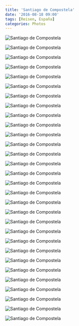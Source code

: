 ```yaml
---
title: 'Santiago de Compostela'
date: '2016-08-18 09:00'
tags: [Reisen, España]
categories: Photos
---
```


<div class='preview'><img src='{{urls.media}}/SantiagoDeCompostellaOK.jpg' alt='Santiago de Compostela'></div>

<a id='f4373b548c1e92fbd41ae742d026b589-800'></a>![Santiago de Compostela]({{urls.media}}/f4373b548c1e92fbd41ae742d026b589-800.jpg '')

<a id='897dbeb3775b4a031b3d161aee072d2f-800'></a>![Santiago de Compostela]({{urls.media}}/897dbeb3775b4a031b3d161aee072d2f-800.jpg '')

<a id='a388b98e63461588498c58725d0a5ee6-800'></a>![Santiago de Compostela]({{urls.media}}/a388b98e63461588498c58725d0a5ee6-800.jpg '')

<a id='ecb493a442324184dec62506554da8e3-800'></a>![Santiago de Compostela]({{urls.media}}/ecb493a442324184dec62506554da8e3-800.jpg '')

<a id='ad140909b90cc0868b298dac87fccb2a-800'></a>![Santiago de Compostela]({{urls.media}}/ad140909b90cc0868b298dac87fccb2a-800.jpg '')

<a id='1b42f5f89ab3112c1fa255d310945c59-800'></a>![Santiago de Compostela]({{urls.media}}/1b42f5f89ab3112c1fa255d310945c59-800.jpg '')

<a id='17f2c4575e94f175cf1c2408b2f768da-800'></a>![Santiago de Compostela]({{urls.media}}/17f2c4575e94f175cf1c2408b2f768da-800.jpg '')

<a id='db91d354faf61b2c5eb9c0fb6663da84-800'></a>![Santiago de Compostela]({{urls.media}}/db91d354faf61b2c5eb9c0fb6663da84-800.jpg '')

<a id='34f6a6890a3095cd22af3df48ecdf326-800'></a>![Santiago de Compostela]({{urls.media}}/34f6a6890a3095cd22af3df48ecdf326-800.jpg '')

<a id='2df58d9037a6664f17188937560b53a7-800'></a>![Santiago de Compostela]({{urls.media}}/2df58d9037a6664f17188937560b53a7-800.jpg '')

<a id='803b7407e09769e01d448dbcd8a61b0e-800'></a>![Santiago de Compostela]({{urls.media}}/803b7407e09769e01d448dbcd8a61b0e-800.jpg '')

<a id='724d44a6a02fdba114e58dc55278a91b-800'></a>![Santiago de Compostela]({{urls.media}}/724d44a6a02fdba114e58dc55278a91b-800.jpg '')

<a id='69df55dcc7032f16583bb0d11f4f14d1-800'></a>![Santiago de Compostela]({{urls.media}}/69df55dcc7032f16583bb0d11f4f14d1-800.jpg '')

<a id='35726a7a5c36a346f7dd7fb64ee98ba3-800'></a>![Santiago de Compostela]({{urls.media}}/35726a7a5c36a346f7dd7fb64ee98ba3-800.jpg '')

<a id='ca9ae3fa3a9fa5cefeb2dccf069d5a23-800'></a>![Santiago de Compostela]({{urls.media}}/ca9ae3fa3a9fa5cefeb2dccf069d5a23-800.jpg '')

<a id='fd706b4e4e48427f59700d1a580e9293-800'></a>![Santiago de Compostela]({{urls.media}}/fd706b4e4e48427f59700d1a580e9293-800.jpg '')

<a id='6a8acca9a6a026ee9a7948d59659ecb3-800'></a>![Santiago de Compostela]({{urls.media}}/6a8acca9a6a026ee9a7948d59659ecb3-800.jpg '')

<a id='7fc47e69d77d45e2cf47f21ccdb2248a-800'></a>![Santiago de Compostela]({{urls.media}}/7fc47e69d77d45e2cf47f21ccdb2248a-800.jpg '')

<a id='68e010294b55fa0b3912d6a50cd2149e-800'></a>![Santiago de Compostela]({{urls.media}}/68e010294b55fa0b3912d6a50cd2149e-800.jpg '')

<a id='ee5cf66e3eefb39223b6e24757a040cf-800'></a>![Santiago de Compostela]({{urls.media}}/ee5cf66e3eefb39223b6e24757a040cf-800.jpg '')

<a id='ef7a4142bc5537cb420beac6e2bbc25b-800'></a>![Santiago de Compostela]({{urls.media}}/ef7a4142bc5537cb420beac6e2bbc25b-800.jpg '')

<a id='0141cbc3a42992ddca134ca5b0fc3cca-800'></a>![Santiago de Compostela]({{urls.media}}/0141cbc3a42992ddca134ca5b0fc3cca-800.jpg '')

<a id='0e7c89d70c8ecda5a0b5903278ce299c-800'></a>![Santiago de Compostela]({{urls.media}}/0e7c89d70c8ecda5a0b5903278ce299c-800.jpg '')

<a id='74ea03641253c228ea6c638e29b40189-800'></a>![Santiago de Compostela]({{urls.media}}/74ea03641253c228ea6c638e29b40189-800.jpg '')

<a id='1224be9ce692d52dba337762dcda28f5-800'></a>![Santiago de Compostela]({{urls.media}}/1224be9ce692d52dba337762dcda28f5-800.jpg '')

<a id='24f8ba6d663581eb8b17c551810ad2ca-800'></a>![Santiago de Compostela]({{urls.media}}/24f8ba6d663581eb8b17c551810ad2ca-800.jpg '')

<a id='71d3173cc3fa6d12ac840aee417eb25c-800'></a>![Santiago de Compostela]({{urls.media}}/71d3173cc3fa6d12ac840aee417eb25c-800.jpg '')

<a id='2e24f3eef0fa3701796fa3c171ccbca2-800'></a>![Santiago de Compostela]({{urls.media}}/2e24f3eef0fa3701796fa3c171ccbca2-800.jpg '')

<a id='99e86be5bd38afb86f098e3e9410bba1-800'></a>![Santiago de Compostela]({{urls.media}}/99e86be5bd38afb86f098e3e9410bba1-800.jpg '')
